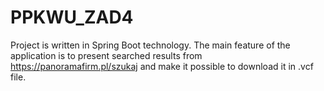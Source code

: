 # PPKWU_ZAD4

Project is written in Spring Boot technology.
The main feature of the application is to present searched results from https://panoramafirm.pl/szukaj and make it possible to download it in .vcf file. 

